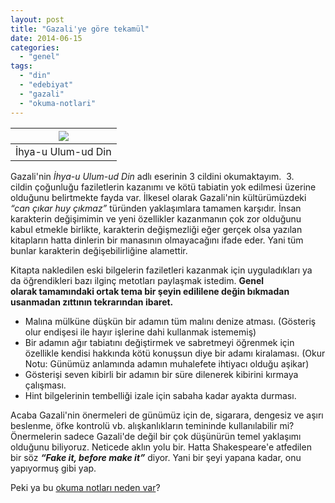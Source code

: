 ```yaml
---
layout: post
title: "Gazali'ye göre tekamül"
date: 2014-06-15
categories: 
  - "genel"
tags: 
  - "din"
  - "edebiyat"
  - "gazali"
  - "okuma-notlari"
---
```


| [![](/images/235744_buyuk.jpg)](http://www.kitapkirtasiyem.com/images/products/23/57/44/235744_buyuk.jpg) |
| --- |
| İhya-u Ulum-ud Din |

  

Gazali'nin _İhya-u Ulum-ud Din_ adlı eserinin 3 cildini okumaktayım.  3. cildin çoğunluğu faziletlerin kazanımı ve kötü tabiatin yok edilmesi üzerine olduğunu belirtmekte fayda var. İlkesel olarak Gazali'nin kültürümüzdeki _“can çıkar huy çıkmaz”_ türünden yaklaşımlara tamamen karşıdır. İnsan karakterin değişimimin ve yeni özellikler kazanmanın çok zor olduğunu kabul etmekle birlikte, karakterin değişmezliği eğer gerçek olsa yazılan kitapların hatta dinlerin bir manasının olmayacağını ifade eder. Yani tüm bunlar karakterin değişebilirliğine alamettir.

  

Kitapta nakledilen eski bilgelerin faziletleri kazanmak için uyguladıkları ya da öğrendikleri bazı ilginç metotları paylaşmak istedim. **Genel olarak tamamındaki ortak tema bir şeyin edililene değin bıkmadan usanmadan zıttının tekrarından ibaret.**

  

- Malına mülküne düşkün bir adamın tüm malını denize atması. (Gösteriş olur endişesi ile hayır işlerine dahi kullanmak istememiş)
- Bir adamın ağır tabiatını değiştirmek ve sabretmeyi öğrenmek için özellikle kendisi hakkında kötü konuşsun diye bir adamı kiralaması. (Okur Notu: Günümüz anlamında adamın muhalefete ihtiyacı olduğu aşikar)
- Gösterişi seven kibirli bir adamın bir süre dilenerek kibirini kırmaya çalışması.
- Hint bilgelerinin tembelliği izale için sabaha kadar ayakta durması.

Acaba Gazali'nin önermeleri de günümüz için de, sigarara, dengesiz ve aşırı beslenme, öfke kontrolü vb. alışkanlıkların temininde kullanılabilir mi? Önermelerin sadece Gazali'de değil bir çok düşünürün temel yaklaşımı olduğunu biliyoruz. Neticede aklın yolu bir. Hatta Shakespeare'e atfedilen  bir söz _**“Fake it, before make it”**_ diyor. Yani bir şeyi yapana kadar, onu yapıyormuş gibi yap.

  

Peki ya bu [okuma notları neden var](http://blog.suatatan.com/2013/05/suat-atann-okuma-notlar-neden-var-neden.html)?
